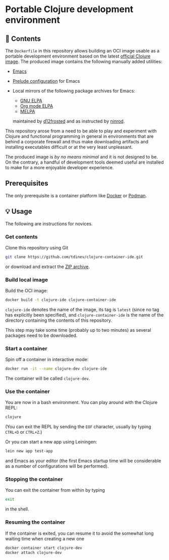# Portable Clojure development environment

## 💼 Contents

The `Dockerfile` in this repository allows building an OCI image usable as a portable development environment based on the latest [official Clojure image](https://hub.docker.com/_/clojure).
The produced image contains the following manually added utilities:

* [Emacs](https://www.gnu.org/software/emacs)
* [Prelude configuration](https://prelude.emacsredux.com) for Emacs
* Local mirrors of the following package archives for Emacs:
  * [GNU ELPA](https://elpa.gnu.org)
  * [Org mode ELPA](https://orgmode.org)
  * [MELPA](https://melpa.org)

  maintained by [d12frosted](https://github.com/d12frosted/elpa-mirror) and as instructed by [ninrod](https://github.com/ninrod/emacs-antiproxy).

This repository arose from a need to be able to play and experiment with Clojure and functional programming in general in environments that are behind a corporate firewall and thus make downloading artifacts and installing executables difficult or at the very least unpleasant.

The produced image is *by no means minimal* and it is not designed to be.
On the contrary, a handful of development tools deemed useful are installed to make for a more enjoyable developer experience.

## Prerequisites

The only prerequisite is a container platform like [Docker](https://www.docker.com) or [Podman](https://podman.io).

## 💡 Usage

The following are instructions for novices.

### Get contents

Clone this repository using Git

```bash
git clone https://github.com/tdinev/clojure-container-ide.git
```

or download and extract the [ZIP archive](https://github.com/tdinev/clojure-container-ide/archive/refs/heads/master.zip).

### Build local image

Build the OCI image:

```bash
docker build -t clojure-ide clojure-container-ide
```

`clojure-ide` denotes the name of the image, its tag is `latest` (since no tag has explicitly been specified), and `clojure-container-ide` is the name of the directory containing the contents of this repository.

This step may take some time (probably up to two minutes) as several packages need to be downloaded.

### Start a container

Spin off a container in interactive mode:

```bash
docker run -it --name clojure-dev clojure-ide
```

The container will be called `clojure-dev`.

### Use the container

You are now in a bash environment.
You can play around with the Clojure REPL:

```bash
clojure
```

(You can exit the REPL by sending the `EOF` character, usually by typing `CTRL+D` or `CTRL+Z`.)

Or you can start a new app using Leiningen:

```bash
lein new app test-app
```

and Emacs as your editor (the first Emacs startup time will be considerable as a number of configurations will be performed).

### Stopping the container

You can exit the container from within by typing

```bash
exit
```

in the shell.

### Resuming the container

If the container is exited, you can resume it to avoid the somewhat long waiting time when creating a new one

```bash
docker container start clojure-dev
docker attach clojure-dev
```
